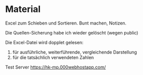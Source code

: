 # Material
Excel zum Schieben und Sortieren. Bunt machen, Notizen.

Die Quellen-Sicherung habe ich wieder gelöscht (wegen public)

Die Excel-Datei wird dopplet gelesen:
1. für ausführliche, weiterführende, vergleichende Darstellung
2. für die tatsächlich verwendeten Zahlen

Test Server
https://hk-mp.000webhostapp.com/
